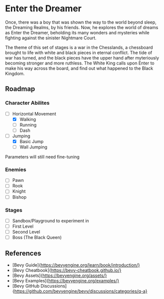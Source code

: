 # Enter the Dreamer

Once, there was a boy that was shown the way to the world beyond sleep, the Dreaming Realms, by his friends. Now, he explores the world of dreams as Enter the Dreamer, beholding its many wonders and mysteries while fighting against the sinister Nightmare Court.

The theme of this set of stages is a war in the Chesslands, a chessboard brought to life with white and black pieces in eternal conflict. The tide of war has turned, and the black pieces have the upper hand after myteriously becoming stronger and more ruthless. The White King calls upon Enter to make his way across the board, and find out what happened to the Black Kingdom.

## Roadmap
### Character Abilites
- [ ] Horizontal Movement
    - [X] Walking
    - [ ] Running
    - [ ] Dash
- [ ] Jumping
    - [X] Basic Jump
    - [ ] Wall Jumping

Parameters will still need fine-tuning

### Enemies
- [ ] Pawn
- [ ] Rook
- [ ] Knight
- [ ] Bishop

### Stages
- [ ] Sandbox/Playground to experiment in
- [ ] First Level
- [ ] Second Level
- [ ] Boss (The Black Queen)

## References

- [Bevy Guide]{https://bevyengine.org/learn/book/introduction/}
- [Bevy Cheatbook]{https://bevy-cheatbook.github.io/}
- [Bevy Assets]{https://bevyengine.org/assets/}
- [Bevy Examples]{https://bevyengine.org/examples/}
- [Bevy GitHub Discussions]{https://github.com/bevyengine/bevy/discussions/categories/q-a}
